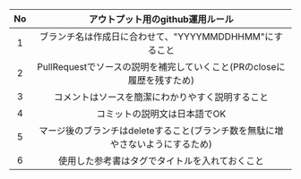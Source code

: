 | No | アウトプット用のgithub運用ルール|
|:--:|:------------------------:|
| 1  | ブランチ名は作成日に合わせて、"YYYYMMDDHHMM"にすること |
| 2  | PullRequestでソースの説明を補完していくこと(PRのcloseに履歴を残すため) |
| 3  | コメントはソースを簡潔にわかりやすく説明すること |
| 4  | コミットの説明文は日本語でOK |
| 5  | マージ後のブランチはdeleteすること(ブランチ数を無駄に増やさないようにするため) |
| 6  | 使用した参考書はタグでタイトルを入れておくこと |
